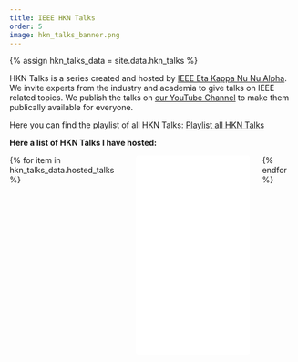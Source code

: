 ```yaml
---
title: IEEE HKN Talks
order: 5
image: hkn_talks_banner.png
---
```

{% assign hkn_talks_data = site.data.hkn_talks %}
<p>HKN Talks is a series created and hosted by <a href="https://hknuned.org/" target="_blank">IEEE Eta Kappa Nu Nu Alpha</a>. We invite experts from the industry and academia to give talks on IEEE related topics. We publish the talks on <a href="{{ hkn_talks_data.channel_link }}" target="_blank">our YouTube Channel</a> to make them publically available for everyone.</p>

<p>Here you can find the playlist of all HKN Talks: <a href="{{ hkn_talks_data.hkn_talks_playlist_link }}" target="_blank">Playlist all HKN Talks </a></p>

<!-- Here the iFrame API for later improvements https://developers.google.com/youtube/iframe_api_reference?hl=de -->
<p><b>Here a list of HKN Talks I have hosted:</b></p>
<div class="columns is-multiline">
    {% for item in hkn_talks_data.hosted_talks %}
    <div class="column is-half">
        <iframe width="100%" height="350" src="{{ item.link }}" title="YouTube video player" frameborder="0" allow="accelerometer; autoplay; clipboard-write; encrypted-media; gyroscope; picture-in-picture; web-share" referrerpolicy="strict-origin-when-cross-origin" allowfullscreen  style="border-radius: 5px;"></iframe>
    </div>
    {% endfor %}
</div>
